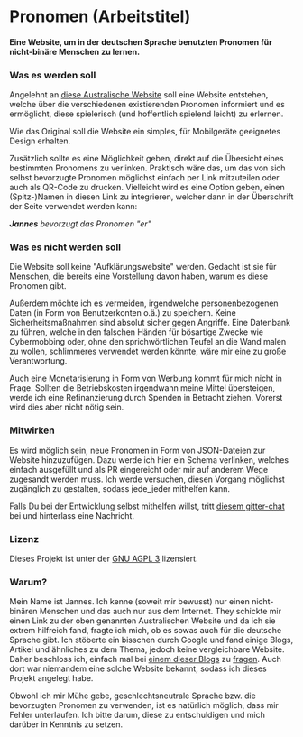 # Pronomen (Arbeitstitel)
#### Eine Website, um in der deutschen Sprache benutzten Pronomen für nicht-binäre Menschen zu lernen.

### Was es werden soll
Angelehnt an [diese Australische Website](https://minus18.org.au/pronouns-app/) soll eine Website entstehen, 
welche über die verschiedenen existierenden Pronomen informiert und es ermöglicht, 
diese spielerisch (und hoffentlich spielend leicht) zu erlernen.

Wie das Original soll die Website ein simples, für Mobilgeräte geeignetes Design erhalten. 

Zusätzlich sollte es eine Möglichkeit geben, direkt auf die Übersicht eines bestimmten Pronomens zu verlinken. 
Praktisch wäre das, um das von sich selbst bevorzugte Pronomen möglichst einfach per Link mitzuteilen oder auch als QR-Code zu drucken.
Vielleicht wird es eine Option geben, einen (Spitz-)Namen in diesen Link zu integrieren, 
welcher dann in der Überschrift der Seite verwendet werden kann: 

*__Jannes__ bevorzugt das Pronomen "er"*

### Was es nicht werden soll
Die Website soll keine "Aufklärungswebsite" werden. Gedacht ist sie für Menschen, die bereits eine Vorstellung davon haben, warum es diese Pronomen gibt. 

Außerdem möchte ich es vermeiden, irgendwelche personenbezogenen Daten (in Form von Benutzerkonten o.ä.) zu speichern. 
Keine Sicherheitsmaßnahmen sind absolut sicher gegen Angriffe. 
Eine Datenbank zu führen, welche in den falschen Händen für bösartige Zwecke wie Cybermobbing oder, 
ohne den sprichwörtlichen Teufel an die Wand malen zu wollen, schlimmeres verwendet werden könnte, wäre mir eine zu große Verantwortung.

Auch eine Monetarisierung in Form von Werbung kommt für mich nicht in Frage. 
Sollten die Betriebskosten irgendwann meine Mittel übersteigen, werde ich eine Refinanzierung durch Spenden in Betracht ziehen. 
Vorerst wird dies aber nicht nötig sein. 

### Mitwirken
Es wird möglich sein, neue Pronomen in Form von JSON-Dateien zur Website hinzuzufügen. 
Dazu werde ich hier ein Schema verlinken, welches einfach ausgefüllt und als PR eingereicht oder mir auf anderem Wege zugesandt werden muss. 
Ich werde versuchen, diesen Vorgang möglichst zugänglich zu gestalten, sodass jede_jeder mithelfen kann.

Falls Du bei der Entwicklung selbst mithelfen willst, tritt [diesem gitter-chat](https://gitter.im/pronomen/Lobby) bei und hinterlass eine Nachricht.

### Lizenz
Dieses Projekt ist unter der [GNU AGPL 3](https://github.com/jh0ker/pronomen/blob/master/LICENSE) lizensiert.

### Warum?
Mein Name ist Jannes. Ich kenne (soweit mir bewusst) nur einen nicht-binären Menschen und das auch nur aus dem Internet. 
They schickte mir einen Link zu der oben genannten Australischen Website und da ich sie extrem hilfreich fand, fragte ich mich, ob es sowas auch für die deutsche Sprache gibt.
Ich stöberte ein bisschen durch Google und fand einige Blogs, Artikel und ähnliches zu dem Thema, jedoch keine vergleichbare Website. 
Daher beschloss ich, einfach mal bei [einem dieser Blogs](http://nonbinarytransgermany.tumblr.com/) zu [fragen](http://nonbinarytransgermany.tumblr.com/post/149933458186/hallo-ich-hei%C3%9Fe-jannes-bin-21-und-cism%C3%A4nnlich).
Auch dort war niemandem eine solche Website bekannt, sodass ich dieses Projekt angelegt habe.

Obwohl ich mir Mühe gebe, geschlechtsneutrale Sprache bzw. die bevorzugten Pronomen zu verwenden, ist es natürlich möglich, dass mir Fehler unterlaufen. 
Ich bitte darum, diese zu entschuldigen und mich darüber in Kenntnis zu setzen.
